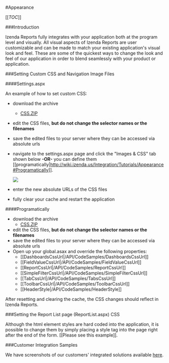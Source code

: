 #Appearance

[[_TOC_]]

###Introduction

Izenda Reports fully integrates with your application both at the program level and visually. All visual aspects of Izenda Reports are user customizable and can be made to match your existing application's visual look and feel. These are some of the quickest ways to change the look and feel of our application in order to blend seamlessly with your product or application.

###Setting Custom CSS and Navigation Image Files

####Settings.aspx

An example of how to set custom CSS:

  * download the archive
    * [CSS.ZIP](http://wiki.izenda.us/Integration/Appearance/css.zip)
  * edit the CSS files, **but do not change the selector names or the filenames**
  * save the edited files to your server where they can be accessed via absolute urls
  * navigate to the settings.aspx page and click the "Images & CSS" tab shown below **-OR-** you can define them [[programatically|http://wiki.izenda.us/Integration/Tutorials/Appearance#Programatically]].

    ![](http://wiki.izenda.us/Appearance/ImagesCssTab.png)
  * enter the new absolute URLs of the CSS files
  * fully clear your cache and restart the application

####Programatically

  * download the archive
    * [CSS.ZIP](http://wiki.izenda.us/Integration/Appearance/css.zip)
  * edit the CSS files, **but do not change the selector names or the filenames**
  * save the edited files to your server where they can be accessed via absolute urls
  * Open up your global.asax and override the following properties:
    * [[DashboardsCssUrl|/API/CodeSamples/DashboardsCssUrl]]
    * [[FieldValueCssUrl|/API/CodeSamples/FieldValueCssUrl]]
    * [[ReportCssUrl|/API/CodeSamples/ReportCssUrl]]
    * [[SimpleFilterCssUrl|/API/CodeSamples/SimpleFilterCssUrl]]
    * [[TabCssUrl|/API/CodeSamples/TabsCssUrl]]
    * [[ToolbarCssUrl|/API/CodeSamples/ToolbarCssUrl]]
    * [[HeaderStyle|/API/CodeSamples/HeaderStyle]]
  
After resetting and clearing the cache, the CSS changes should reflect in Izenda Reports.

###Setting the Report List page (ReportList.aspx) CSS

Although the html element styles are hard coded into the application, it is possible to change them by simply placing a style tag into the page right after the end of the form. [[Please see this example]]. 

###Customer Integration Samples

We have screenshots of our customers' integrated solutions available [here](http://www.izenda.com/Site/Pages/Clients.aspx).